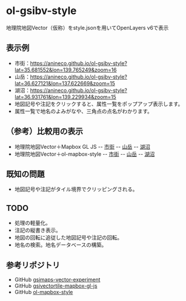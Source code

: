 # ol-gsibv-style
地理院地図Vector（仮称）をstyle.jsonを用いてOpenLayers v6で表示

## 表示例
- 市街：https://anineco.github.io/ol-gsibv-style?lat=35.681552&lon=139.765249&zoom=16
- 山岳：https://anineco.github.io/ol-gsibv-style?lat=36.627121&lon=137.622669&zoom=15
- 湖沼：https://anineco.github.io/ol-gsibv-style?lat=36.931761&lon=139.229934&zoom=15
- 地図記号や注記をクリックすると、属性一覧をポップアップ表示します。
- 属性一覧で地名のよみがなや、三角点の点名がわかります。

## （参考）比較用の表示
- 地理院地図Vector＋Mapbox GL JS
-- [市街](https://anineco.github.io/ol-gsibv-style/gsibv-mapbox.html?lat=35.681552&lon=139.765249&zoom=16)
-- [山岳](https://anineco.github.io/ol-gsibv-style/gsibv-mapbox.html?lat=36.627121&lon=137.622669&zoom=15)
-- [湖沼](https://anineco.github.io/ol-gsibv-style/gsibv-mapbox.html?lat=36.931761&lon=139.229934&zoom=15)
- 地理院地図Vector＋ol-mapbox-style
-- [市街](https://anineco.github.io/ol-gsibv-style/gsibv-olms.html?lat=35.681552&lon=139.765249&zoom=16)
-- [山岳](https://anineco.github.io/ol-gsibv-style/gsibv-olms.html?lat=36.627121&lon=137.622669&zoom=15)
-- [湖沼](https://anineco.github.io/ol-gsibv-style/gsibv-olms.html?lat=36.931761&lon=139.229934&zoom=15)

## 既知の問題
- 地図記号や注記がタイル境界でクリッピングされる。

## TODO
- 処理の軽量化。
- 注記の縦書き表示。
- 地図の回転に追従した地図記号や注記の回転。
- 地名の検索。地名データベースの構築。

## 参考リポジトリ
- GitHub [gsimaps-vector-experiment](https://github.com/gsi-cyberjapan/gsimaps-vector-experiment)
- GitHub [gsivectortile-mapbox-gl-js](https://github.com/gsi-cyberjapan/gsivectortile-mapbox-gl-js)
- GitHub [ol-mapbox-style](https://github.com/openlayers/ol-mapbox-style)
